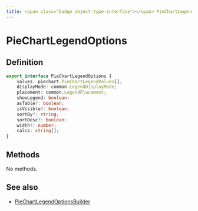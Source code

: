 ```yaml
---
title: <span class="badge object-type-interface"></span> PieChartLegendOptions
---
```

# <span class="badge object-type-interface"></span> PieChartLegendOptions

## Definition

```typescript
export interface PieChartLegendOptions {
	values: piechart.PieChartLegendValues[];
	displayMode: common.LegendDisplayMode;
	placement: common.LegendPlacement;
	showLegend: boolean;
	asTable?: boolean;
	isVisible?: boolean;
	sortBy?: string;
	sortDesc?: boolean;
	width?: number;
	calcs: string[];
}

```
## Methods

No methods.
## See also

 * <span class="badge builder"></span> [PieChartLegendOptionsBuilder](./builder-PieChartLegendOptionsBuilder.md)
